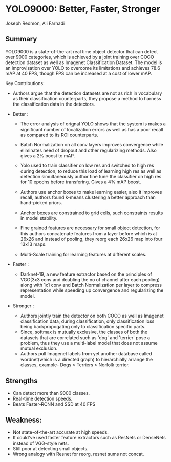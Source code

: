 # YOLO9000: Better, Faster, Stronger
Joseph Redmon, Ali Farhadi

## Summary
YOLO9000 is a state-of-the-art real time object detector that can detect over 9000 categories, which is achieved by a joint training over COCO detection dataset as well as Imagenet Classification Dataset.
The model is an improvisation over YOLO to overcome its limitations and achieves 78.6 mAP at 40 FPS, though FPS can be increased at a cost of lower mAP.

Key Contributions:

- Authors argue that the detection datasets are not as rich in vocabulary as their classification counterparts, they propose a method to harness the classification data in the detectors.

- Better : 
    - The error analysis of orignal YOLO shows that the system is makes a significant number of localization errors as well as has a poor recall as compared to its ROI counterparts.

    - Batch Normalization on all conv layers improves convergence while eliminates need of dropout and other regularizing methods. Also gives a 2% boost to mAP.

    - Yolo used to train classifier on low res and switched to high res during detection, to reduce this load of learning high res as well as detection simultaneously author fine tune the classifier on high res for 10 epochs before transfering. Gives a 4% mAP boost.

    - Authors use anchor boxes to make learning easier, also it improves recall, authors found k-means clustering a better approach than hand-picked priors.

    - Anchor boxes are constrained to grid cells, such constraints results in model stability.

    - Fine grained features are necessary for small object detection, for this authors concatenate features from a layer before which is at 26x26 and instead of pooling, they reorg each 26x26 map into four 13x13 maps.

    - Multi-Scale training for learning features at different scales.

- Faster :
    - Darknet-19, a new feature extractor based on the principles of VGG(3x3 conv and doubling the no of channel after each pooling) along with 1x1 conv and Batch Normalization per layer to compress representation while speeding up convergence and regularizing the model.

- Stronger :
    - Authors jointly train the detector on both COCO as well as Imagenet classification data, during classification, only classification loss being backpropogating only to classification specific parts.
    - Since, softmax is mutually exclusive, the classes of both the datasets that are correlated such as 'dog' and 'terrier' pose a problem, thus they use a multi-label model that does not assume mutual exclusion.
    - Authors pull Imagenet labels from yet another database called wordnet(which is a directed graph) to hierarchially arrange the classes, example- Dogs > Terriers > Norfolk terrier.

## Strengths 

- Can detect more than 9000 classes.
- Real-time detection speeds.
- Beats Faster-RCNN and SSD at 40 FPS

## Weakness:

- Not state-of-the-art accurate at high speeds.
- It could've used faster feature extractors such as ResNets or DenseNets instead of VGG-style nets.
- Still poor at detecting small objects.
- Wrong analogy with Resnet for reorg, resnet sums not concat.
